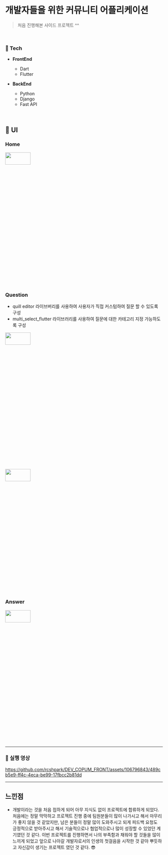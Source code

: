 # 개발자들을 위한 커뮤니티 어플리케이션
> 처음 진행해본 사이드 프로젝트 ^^

<br>

### 🎃  Tech 
* **FrontEnd**
  - Dart
  - Flutter

* **BackEnd**
  - Python
  - Django
  - Fast API

<br>

## 👻 UI
### Home
<p><img src="https://github.com/rcshpark/DEV_COPUM_FRONT/assets/106796843/84c98f63-1611-49cc-8c26-3f28f1cab9e3"width="40%"height="10%"></p>

<br>

### Question
* quill editor 라이브버리를 사용하여 사용자가 직접 커스텀하여 질문 할 수 있도록 구성
* multi_select_flutter 라이브러리를 사용하여 질문에 대한 카테고리 지정 가능하도록 구성
<p><img src="https://github.com/rcshpark/DEV_COPUM_FRONT/assets/106796843/8b46c3cf-c21f-4b35-9fc2-888ec6af0fe1"width="40%"height="10%"></p>
<br>
<p><img src="https://github.com/rcshpark/DEV_COPUM_FRONT/assets/106796843/2edb660c-863f-4725-8e5a-ebddbd9099e6"width="40%"height="10%"></p>

### Answer
<p><img src="https://github.com/rcshpark/DEV_COPUM_FRONT/assets/106796843/3f6abcc7-f852-42c7-b397-d34bf7fc4d1d"width="40%"height="10%"></p>

<br>

---

### 🤖 실행 영상
https://github.com/rcshpark/DEV_COPUM_FRONT/assets/106796843/489cb5e9-ff4c-4eca-be99-17fbcc2b81dd

--- 
## 느낀점
* 개발이라는 것을 처음 접하게 되어 아무 지식도 없이 프로젝트에 합류하게 되었다.
처음에는 정말 막막하고 프로젝트 진행 중에 팀원분들이 많이 나가시고 해서 마무리가 좋지 않을 것 같았지만, 남은 분들이 정말 많이 도와주시고 되게 피드백 요청도 긍정적으로 받아주시고 해서 기술적으로나 협업적으로나 많이 성장할 수 있었던 계기였던 것 같다.
이번 프로젝트를 진행하면서 나의 부족함과 채워야 할 것들을 많이 느끼게 되었고 앞으로 나아갈 개발자로서의 인생의 첫걸음을 시작한 것 같아 뿌듯하고 자신감이 생기는 프로젝트 였던 것 같다. 😎

